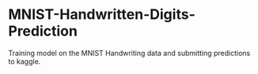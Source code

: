# MNIST-Handwritten-Digits-Prediction
Training model on the MNIST Handwriting data and submitting predictions to kaggle.
